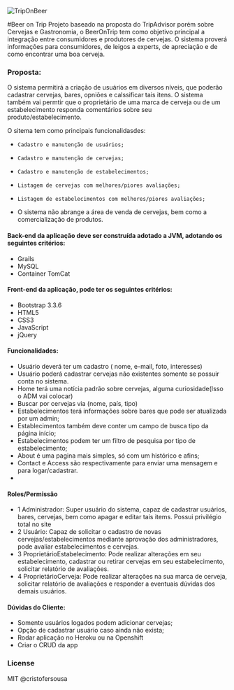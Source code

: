 ![TripOnBeer](https://github.com/cristofersousa/TripOnBeer/blob/master/beerontrip1.png)

#Beer on Trip
Projeto baseado na proposta do TripAdvisor porém sobre Cervejas e Gastronomia, o BeerOnTrip tem como objetivo principal a integração entre consumidores e produtores de cervejas. O sistema proverá informações para consumidores, de leigos a experts, de apreciação e de como encontrar uma boa cerveja.

### Proposta:
O sistema permitirá a criação de usuários em diversos níveis, que poderão cadastrar cervejas, bares, opniões e calssificar tais itens. O sistema também vai permtir que o proprietário de uma marca de cerveja ou de um estabelecimento responda comentários sobre seu produto/estabelecimento.

O sitema tem como principais funcionalidasdes:
  - 	Cadastro e manutenção de usuários;
  - 	Cadastro e manutenção de cervejas;
  - 	Cadastro e manutenção de estabelecimentos;
  - 	Listagem de cervejas com melhores/piores avaliações;
  - 	Listagem de estabelecimentos com melhores/piores avaliações;
  -  O sistema não abrange a área de venda de cervejas, bem como a comercialização de produtos.

#### Back-end da aplicação deve ser construída adotado a JVM, adotando os seguintes critérios:

* Grails
* MySQL
* Container TomCat

#### Front-end da aplicação, pode ter os seguintes critérios:

* Bootstrap 3.3.6
* HTML5
* CSS3
* JavaScript
* jQuery

#### Funcionalidades:

* Usuário deverá ter um cadastro ( nome, e-mail, foto, interesses)
* Usuário poderá cadastrar cervejas não existentes somente se possuir conta no sistema.
* Home terá uma notícia padrão sobre cervejas, alguma curiosidade(Isso o ADM vai colocar)
* Buscar por cervejas via (nome, país, tipo)
* Estabelecimentos terá informações sobre bares que pode ser atualizada por um admin;
* Establecimentos também deve conter um campo de busca tipo da página início;
* Estabelecimentos podem ter um filtro de pesquisa por tipo de estabelecimento;
* About é uma pagina mais simples, só com um histórico e afins;
* Contact e Access são respectivamente para enviar uma mensagem e para logar/cadastrar.
* 
#### Roles/Permissão

- 1	Administrador: Super usuário do sistema, capaz de cadastrar usuários, bares, cervejas, bem como apagar e editar tais items. Possui privilégio total no site
- 2	Usuário: Capaz de solicitar o cadastro de novas cervejas/estabelecimentos mediante aprovação dos administradores, pode avaliar estabelecimentos e cervejas.
- 3	ProprietárioEstabelecimento: Pode realizar alterações em seu estabelecimento, cadastrar ou retirar cervejas em seu estabelecimento, solicitar relatório de avaliações.
- 4	ProprietárioCerveja: Pode realizar alterações na sua marca de cerveja, solicitar relatório de avaliações e responder a eventuais dúvidas dos demais usuários.


#### Dúvidas do Cliente:

- Somente usuários logados podem adicionar cervejas;
- Opção de cadastrar usuário caso ainda não exista;
- Rodar aplicação no Heroku ou na Openshift
- Criar o CRUD da app

### License

MIT @cristofersousa
